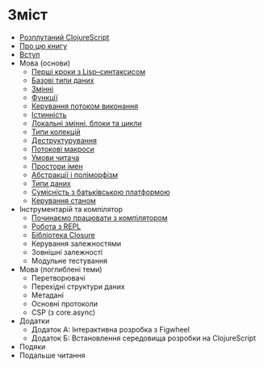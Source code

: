 # Зміст

* [Розплутаний ClojureScript](./README.md)
* [Про цю книгу](./manuscript/01-About-this-book.md)
* [Вступ](./manuscript/02-Introduction.md)
* Мова (основи)
  * [Перші кроки з Lisp–синтаксисом](./manuscript/03-01-First-steps-with-Lisp-syntax.md)
  * [Базові типи даних](./manuscript/03-02-The-base-data-types.md)
  * [Змінні](./manuscript/03-03-Vars.md)
  * [Функції](./manuscript/03-04-Functions.md)
  * [Керування потоком виконання](./manuscript/03-05-Flow-control.md)
  * [Істинність](./manuscript/03-06-Truthiness.md)
  * [Локальні змінні, блоки та цикли](./manuscript/03-07-Locals-Blocks-and-Loops.md)
  * [Типи колекцій](./manuscript/03-08-Collection-types.md)
  * [Деструктурування](./manuscript/03-09-Destructuring.md)
  * [Потокові макроси](./manuscript/03-10-Threading-Macros.md)
  * [Умови читача](./manuscript/03-11-Reader-Conditionals.md)
  * [Простори імен](./manuscript/03-12-Namespaces.md)
  * [Абстракції і поліморфізм](./manuscript/03-13-Abstractions-and-Polymorphism.md)
  * [Типи даних](./manuscript/03-14-Data-types.md)
  * [Сумісність з батьківською платформою](./manuscript/03-15-Host-interoperability.md)
  * [Керування станом](./manuscript/03-16-State-management.md)
* Інструментарій та компілятор
  * [Починаємо працювати з компілятором](./manuscript/04-01-Getting-Started-with-the-Compiler.md)
  * [Робота з REPL](./manuscript/04-02-Working-with-the-REPL.md)
  * [Бібліотека Closure](./manuscript/04-03-The-Closure-Library.md)
  * Керування залежностями
  * Зовнішні залежності
  * Модульне тестування
* Мова (поглиблені теми)
  * Перетворювачі
  * Перехідні структури даних
  * Метадані
  * Основні протоколи
  * CSP (з core.async)
* Додатки
  * Додаток А: Інтерактивна розробка з Figwheel
  * Додаток Б: Встановлення середовища розробки на ClojureScript
* Подяки
* Подальше читання
